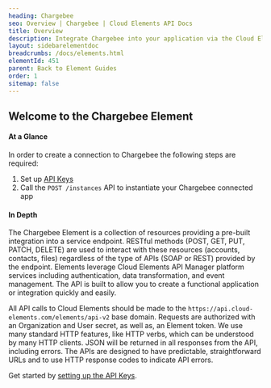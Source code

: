 ```yaml
---
heading: Chargebee
seo: Overview | Chargebee | Cloud Elements API Docs
title: Overview
description: Integrate Chargebee into your application via the Cloud Elements APIs.
layout: sidebarelementdoc
breadcrumbs: /docs/elements.html
elementId: 451
parent: Back to Element Guides
order: 1
sitemap: false
---
```


## Welcome to the Chargebee Element


#### At a Glance

In order to create a connection to Chargebee the following steps are required:

1. Set up [API Keys](chargebee-endpoint-setup.html)
2. Call the `POST /instances` API to instantiate your Chargebee connected app

#### In Depth

The Chargebee Element is a collection of resources providing a pre-built integration into a service endpoint. RESTful methods (POST, GET, PUT, PATCH, DELETE) are used to interact with these resources (accounts, contacts, files) regardless of the type of APIs (SOAP or REST) provided by the endpoint. Elements leverage Cloud Elements API Manager platform services including authentication, data transformation, and event management.  The API is built to allow you to create a functional application or integration quickly and easily.

All API calls to Cloud Elements should be made to the `https://api.cloud-elements.com/elements/api-v2` base domain. Requests are authorized with an Organization and User secret, as well as, an Element token.  We use many standard HTTP features, like HTTP verbs, which can be understood by many HTTP clients. JSON will be returned in all responses from the API, including errors. The APIs are designed to have predictable, straightforward URLs and to use HTTP response codes to indicate API errors.

Get started by [setting up the API Keys](chargebee-endpoint-setup.html).
